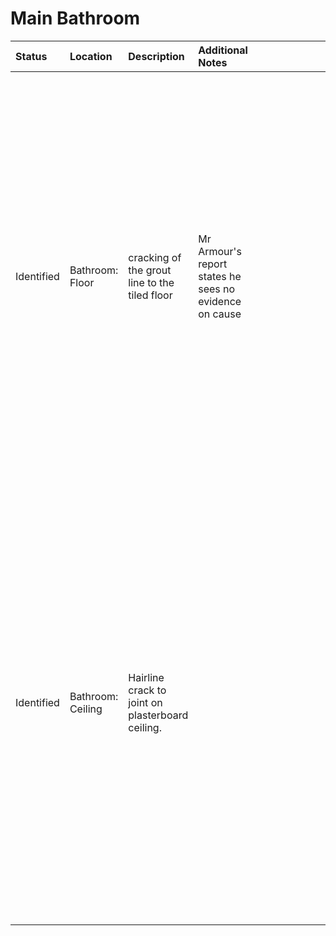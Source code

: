 # Main Bathroom
Status | Location | Description | Additional Notes | Images
:---  | :--- | :---| :---        | ---:
Identified | Bathroom: Floor | cracking of the grout line to the tiled floor | Mr Armour's report states he sees no evidence on cause | <a href="https://drive.google.com/uc?export=view&id=1B1fXYvIRltODsbtdSYMhcc-EuklMrsNP"><img src="https://drive.google.com/uc?export=view&id=1B1fXYvIRltODsbtdSYMhcc-EuklMrsNP" style="width: 650px; max-width: 20%; height: auto" title="Click to enlarge picture"/><a href="https://drive.google.com/uc?export=view&id=1Axg-eZPblYZUC7st-j7jok5QLFh0QoxS"><img src="https://drive.google.com/uc?export=view&id=1Axg-eZPblYZUC7st-j7jok5QLFh0QoxS" style="width: 650px; max-width: 20%; height: auto" title="Click to enlarge picture"/>
Identified | Bathroom: Ceiling | Hairline crack to joint on plasterboard ceiling.||<figure><a href="https://drive.google.com/uc?export=view&id=1AxFbbLkLz1soCbZvp3D47QaT2h7z1FIg"><img src="https://drive.google.com/uc?export=view&id=1AxFbbLkLz1soCbZvp3D47QaT2h7z1FIg" style="width: 650px; max-width: 20%; height: auto" title="Click to enlarge picture"/><figcaption>Bathroom.Floor.Fig1</figcaption></figure>
